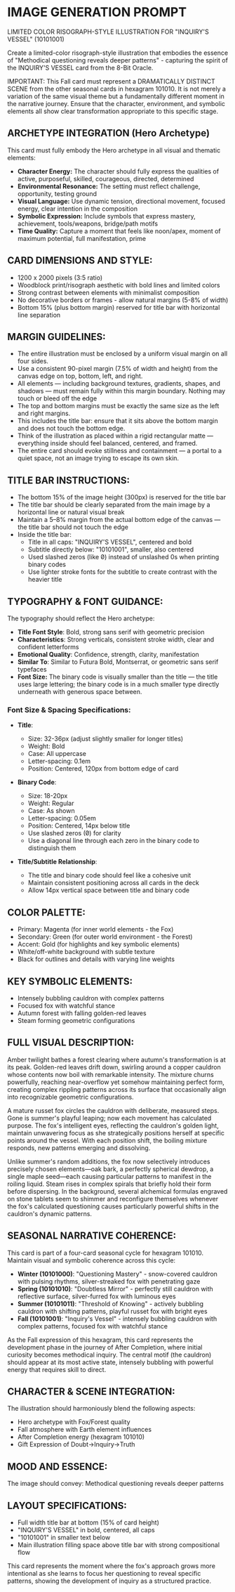 # IMAGE GENERATION PROMPT

LIMITED COLOR RISOGRAPH-STYLE ILLUSTRATION FOR "INQUIRY'S VESSEL" (10101001)

Create a limited-color risograph-style illustration that embodies the essence of "Methodical questioning reveals deeper patterns" - capturing the spirit of the INQUIRY'S VESSEL card from the 8-Bit Oracle.

IMPORTANT: This Fall card must represent a DRAMATICALLY DISTINCT SCENE from the other seasonal cards in hexagram 101010. It is not merely a variation of the same visual theme but a fundamentally different moment in the narrative journey. Ensure that the character, environment, and symbolic elements all show clear transformation appropriate to this specific stage.

## ARCHETYPE INTEGRATION (Hero Archetype)
This card must fully embody the Hero archetype in all visual and thematic elements:
- **Character Energy:** The character should fully express the qualities of active, purposeful, skilled, courageous, directed, determined
- **Environmental Resonance:** The setting must reflect challenge, opportunity, testing ground
- **Visual Language:** Use dynamic tension, directional movement, focused energy, clear intention in the composition
- **Symbolic Expression:** Include symbols that express mastery, achievement, tools/weapons, bridge/path motifs
- **Time Quality:** Capture a moment that feels like noon/apex, moment of maximum potential, full manifestation, prime

## CARD DIMENSIONS AND STYLE:
- 1200 x 2000 pixels (3:5 ratio)
- Woodblock print/risograph aesthetic with bold lines and limited colors
- Strong contrast between elements with minimalist composition
- No decorative borders or frames - allow natural margins (5-8% of width)
- Bottom 15% (plus bottom margin) reserved for title bar with horizontal line separation

## MARGIN GUIDELINES:
- The entire illustration must be enclosed by a uniform visual margin on all four sides.
- Use a consistent 90-pixel margin (7.5% of width and height) from the canvas edge on top, bottom, left, and right.
- All elements — including background textures, gradients, shapes, and shadows — must remain fully within this margin boundary. Nothing may touch or bleed off the edge
- The top and bottom margins must be exactly the same size as the left and right margins.
- This includes the title bar: ensure that it sits above the bottom margin and does not touch the bottom edge.
- Think of the illustration as placed within a rigid rectangular matte — everything inside should feel balanced, centered, and framed.
- The entire card should evoke stillness and containment — a portal to a quiet space, not an image trying to escape its own skin.

## TITLE BAR INSTRUCTIONS:
- The bottom 15% of the image height (300px) is reserved for the title bar
- The title bar should be clearly separated from the main image by a horizontal line or natural visual break
- Maintain a 5–8% margin from the actual bottom edge of the canvas — the title bar should not touch the edge
- Inside the title bar:
  - Title in all caps: "INQUIRY'S VESSEL", centered and bold
  - Subtitle directly below: "10101001", smaller, also centered
  - Used slashed zeros (like 0̸) instead of unslashed 0s when printing binary codes
  - Use lighter stroke fonts for the subtitle to create contrast with the heavier title

## TYPOGRAPHY & FONT GUIDANCE:
The typography should reflect the Hero archetype:
- **Title Font Style**: Bold, strong sans serif with geometric precision
- **Characteristics**: Strong verticals, consistent stroke width, clear and confident letterforms
- **Emotional Quality**: Confidence, strength, clarity, manifestation
- **Similar To**: Similar to Futura Bold, Montserrat, or geometric sans serif typefaces
- **Font Size:** The binary code is visually smaller than the title — the title uses large lettering; the binary code is in a much smaller type directly underneath with generous space between.

### Font Size & Spacing Specifications:
- **Title**: 
  - Size: 32-36px (adjust slightly smaller for longer titles)
  - Weight: Bold
  - Case: All uppercase
  - Letter-spacing: 0.1em
  - Position: Centered, 120px from bottom edge of card
  
- **Binary Code**: 
  - Size: 18-20px
  - Weight: Regular
  - Case: As shown
  - Letter-spacing: 0.05em
  - Position: Centered, 14px below title
  - Use slashed zeros (0̸) for clarity
  - Use a diagonal line through each zero in the binary code to distinguish them
  
- **Title/Subtitle Relationship**:
  - The title and binary code should feel like a cohesive unit
  - Maintain consistent positioning across all cards in the deck
  - Allow 14px vertical space between title and binary code

## COLOR PALETTE:
- Primary: Magenta (for inner world elements - the Fox)
- Secondary: Green (for outer world environment - the Forest)
- Accent: Gold (for highlights and key symbolic elements)
- White/off-white background with subtle texture
- Black for outlines and details with varying line weights

## KEY SYMBOLIC ELEMENTS:
- Intensely bubbling cauldron with complex patterns
- Focused fox with watchful stance
- Autumn forest with falling golden-red leaves
- Steam forming geometric configurations

## FULL VISUAL DESCRIPTION:
Amber twilight bathes a forest clearing where autumn's transformation is at its peak. Golden-red leaves drift down, swirling around a copper cauldron whose contents now boil with remarkable intensity. The mixture churns powerfully, reaching near-overflow yet somehow maintaining perfect form, creating complex rippling patterns across its surface that occasionally align into recognizable geometric configurations.

A mature russet fox circles the cauldron with deliberate, measured steps. Gone is summer's playful leaping; now each movement has calculated purpose. The fox's intelligent eyes, reflecting the cauldron's golden light, maintain unwavering focus as she strategically positions herself at specific points around the vessel. With each position shift, the boiling mixture responds, new patterns emerging and dissolving.

Unlike summer's random additions, the fox now selectively introduces precisely chosen elements—oak bark, a perfectly spherical dewdrop, a single maple seed—each causing particular patterns to manifest in the roiling liquid. Steam rises in complex spirals that briefly hold their form before dispersing. In the background, several alchemical formulas engraved on stone tablets seem to shimmer and reconfigure themselves whenever the fox's calculated questioning causes particularly powerful shifts in the cauldron's dynamic patterns.

## SEASONAL NARRATIVE COHERENCE:
This card is part of a four-card seasonal cycle for hexagram 101010. Maintain visual and symbolic coherence across this cycle:

- **Winter (10101000)**: "Questioning Mastery" - snow-covered cauldron with pulsing rhythms, silver-streaked fox with penetrating gaze
- **Spring (10101010)**: "Doubtless Mirror" - perfectly still cauldron with reflective surface, silver-furred fox with luminous eyes
- **Summer (10101011)**: "Threshold of Knowing" - actively bubbling cauldron with shifting patterns, playful russet fox with bright eyes
- **Fall (10101001)**: "Inquiry's Vessel" - intensely bubbling cauldron with complex patterns, focused fox with watchful stance

As the Fall expression of this hexagram, this card represents the development phase in the journey of After Completion, where initial curiosity becomes methodical inquiry. The central motif (the cauldron) should appear at its most active state, intensely bubbling with powerful energy that requires skill to direct.

## CHARACTER & SCENE INTEGRATION:
The illustration should harmoniously blend the following aspects:
- Hero archetype with Fox/Forest quality
- Fall atmosphere with Earth element influences
- After Completion energy (hexagram 101010)
- Gift Expression of Doubt→Inquiry→Truth

## MOOD AND ESSENCE:
The image should convey: Methodical questioning reveals deeper patterns

## LAYOUT SPECIFICATIONS:
- Full width title bar at bottom (15% of card height)
- "INQUIRY'S VESSEL" in bold, centered, all caps
- "10101001" in smaller text below
- Main illustration filling space above title bar with strong compositional flow

This card represents the moment where the fox's approach grows more intentional as she learns to focus her questioning to reveal specific patterns, showing the development of inquiry as a structured practice.
